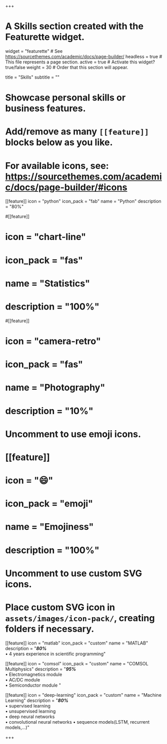 +++
# A Skills section created with the Featurette widget.
widget = "featurette"  # See https://sourcethemes.com/academic/docs/page-builder/
headless = true  # This file represents a page section.
active = true  # Activate this widget? true/false
weight = 30  # Order that this section will appear.

title = "Skills"
subtitle = ""

# Showcase personal skills or business features.
#
# Add/remove as many `[[feature]]` blocks below as you like.
#
# For available icons, see: https://sourcethemes.com/academic/docs/page-builder/#icons

[[feature]]
  icon = "python"
  icon_pack = "fab"
  name = "Python"
  description = "80%"

#[[feature]]
#  icon = "chart-line"
#  icon_pack = "fas"
#  name = "Statistics"
#  description = "100%"  

#[[feature]]
#  icon = "camera-retro"
#  icon_pack = "fas"
#  name = "Photography"
#  description = "10%"

# Uncomment to use emoji icons.
# [[feature]]
#  icon = ":smile:"
#  icon_pack = "emoji"
#  name = "Emojiness"
#  description = "100%"  

# Uncomment to use custom SVG icons.
# Place custom SVG icon in `assets/images/icon-pack/`, creating folders if necessary.
 [[feature]]
  icon = "matlab"
  icon_pack = "custom"
  name = "MATLAB"
  description = "***80%*** </br> • 4 years experience in scientific programming"

  [[feature]]
   icon = "comsol"
   icon_pack = "custom"
   name = "COMSOL Multiphysics"
   description = "***95%*** </br> • Electromagnetics module </br> • AC/DC module </br> • Semiconductor module "

   [[feature]]
    icon = "deep-learning"
    icon_pack = "custom"
    name = "Machine Learning"
    description = "***80%*** </br> • supervised learning </br> • unsupervised learning </br> • deep neural networks </br> • convolutional neural networks     • sequence models(LSTM, recurrent models,...)"

+++
